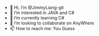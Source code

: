 - 👋 Hi, I’m @JimmyLiang-git
- 👀 I’m interested in JAVA and C#
- 🌱 I’m currently learning C#
- 💞️ I’m looking to collaborate on AnyWhere
- 📫 How to reach me: You Guess

<!---
JimmyLiang-git/JimmyLiang-git is a ✨ special ✨ repository because its `README.md` (this file) appears on your GitHub profile.
You can click the Preview link to take a look at your changes.
--->
